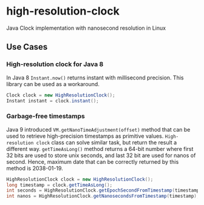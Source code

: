 # high-resolution-clock
Java Clock implementation with nanosecond resolution in Linux

## Use Cases

### High-resolution clock for Java 8

In Java 8 `Instant.now()` returns instant with millisecond precision. This library can be used as a workaround.

```java
Clock clock = new HighResolutionClock();
Instant instant = clock.instant();
```

### Garbage-free timestamps

Java 9 introduced `VM.getNanoTimeAdjustment(offset)` method that can be used to retrieve high-precision 
timestamps as primitive values. `High-resolution clock` class can solve similar task, but return the result 
a different way. `getTimeAsLong()` method returns a 64-bit number where first 32 bits are used to store unix 
seconds, and last 32 bit are used for nanos of second. Hence, maximum date that can be correctly returned
by this method is 2038-01-19. 

```java
HighResolutionClock clock = new HighResolutionClock();
long timestamp = clock.getTimeAsLong();
int seconds = HighResolutionClock.getEpochSecondFromTimestamp(timestamp);
int nanos = HighResolutionClock.getNanosecondsFromTimestamp(timestamp);
```

